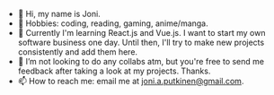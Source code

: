 - 👋 Hi, my name is Joni.
- 👀 Hobbies: coding, reading, gaming, anime/manga.
- 🌱 Currently I'm learning React.js and Vue.js.
  I want to start my own software business one day. Until then, I'll try to make new projects consistently and add them here.
- 💞️ I’m not looking to do any collabs atm, but you're free to send me feedback after taking a look at my projects. Thanks.
- 📫 How to reach me: email me at joni.a.putkinen@gmail.com.

<!---
Eyesore123/Eyesore123 is a ✨ special ✨ repository because its `README.md` (this file) appears on your GitHub profile.
You can click the Preview link to take a look at your changes.
--->
